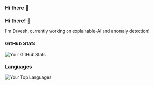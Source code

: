 ### Hi there 👋

### Hi there! 👋

I'm Devesh, currently working on explainable-AI and anomaly detection!


### GitHub Stats

![Your GitHub Stats](https://github-readme-stats.vercel.app/api?username=yourusername&show_icons=true&theme=dark)

### Languages

![Your Top Languages](https://github-readme-stats.vercel.app/api/top-langs/?username=yourusername&theme=dark)
